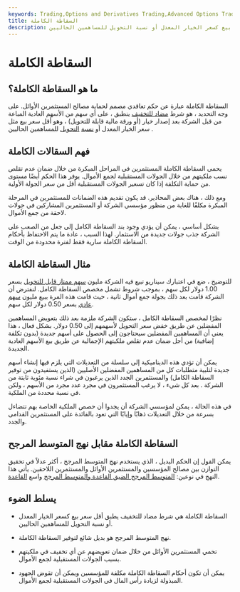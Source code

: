 ```yaml
---
keywords: Trading,Options and Derivatives Trading,Advanced Options Trading Concepts,Options and Derivatives,Advanced Concepts
title: السقاطة الكاملة
description: السقاطة الكاملة عبارة عن بند مضاد للتخفيف ، يطبق أقل سعر بيع كسعر الخيار المعدل أو نسبة التحويل للمساهمين الحاليين.
---
```


# السقاطة الكاملة
## ما هو السقاطة الكاملة؟

السقاطة الكاملة عبارة عن حكم تعاقدي مصمم لحماية مصالح المستثمرين الأوائل. على وجه التحديد ، هو شرط [مضاد للتخفيف](/anti-dilutionprovision) ينطبق ، على أي سهم من الأسهم العادية المباعة من قبل الشركة بعد إصدار خيار (أو ورقة مالية قابلة للتحويل) ، وهو أقل سعر بيع مثل سعر الخيار المعدل أو [نسبة](/conversionratio) [التحويل](/conversionratio) للمساهمين الحاليين .

## فهم السقالات الكاملة

يحمي السقاطة الكاملة المستثمرين في المراحل المبكرة من خلال ضمان عدم تقلص نسب ملكيتهم من خلال الجولات المستقبلية لجمع الأموال. يوفر هذا الحكم أيضًا مستوى من حماية التكلفة إذا كان تسعير الجولات المستقبلية أقل من سعر الجولة الأولية.

ومع ذلك ، هناك بعض المحاذير. قد يكون تقديم هذه الضمانات للمستثمرين في المرحلة المبكرة مكلفًا للغاية من منظور مؤسسي الشركة أو المستثمرين المشاركين في جولات لاحقة من جمع الأموال.

بشكل أساسي ، يمكن أن يؤدي وجود بند السقاطة الكامل إلى جعل من الصعب على الشركة جذب جولات جديدة من الاستثمار. لهذا السبب ، عادة ما يتم الاحتفاظ بأحكام السقاطة الكاملة سارية فقط لفترة محدودة من الوقت.

## مثال السقاطة الكاملة

للتوضيح ، ضع في اعتبارك سيناريو تبيع فيه الشركة مليون [سهم ممتاز قابل للتحويل](/preference-shares) بسعر 1.00 دولار لكل سهم ، بموجب شروط تشمل مخصص السقاطة الكامل. لنفترض أن الشركة قامت بعد ذلك بجولة جمع أموال ثانية ، حيث قامت هذه المرة ببيع مليون [سهم عادي](/commonstock) بسعر 0.50 دولار لكل سهم.

نظرًا لمخصص السقاطة الكامل ، ستكون الشركة ملزمة بعد ذلك بتعويض المساهمين المفضلين عن طريق خفض سعر التحويل لأسهمهم إلى 0.50 دولار. بشكل فعال ، هذا يعني أن المساهمين المفضلين سيحتاجون إلى الحصول على أسهم جديدة (بدون تكلفة إضافية) من أجل ضمان عدم تقلص ملكيتهم الإجمالية عن طريق بيع الأسهم العادية الجديدة.

يمكن أن تؤدي هذه الديناميكية إلى سلسلة من التعديلات التي يلزم فيها إنشاء أسهم جديدة لتلبية متطلبات كل من المساهمين المفضلين الأصليين (الذين يستفيدون من توفير السقاطة الكامل) والمستثمرين الجدد الذين يرغبون في شراء نسبة مئوية ثابتة من الشركة . بعد كل شيء ، لا يرغب المستثمرون في مجرد عدد مجرد من الأسهم ، ولكن في نسبة محددة من الملكية.

في هذه الحالة ، يمكن لمؤسسي الشركة أن يجدوا أن حصص الملكية الخاصة بهم تتضاءل بسرعة من خلال التعديلات ذهابًا وإيابًا التي تعود بالفائدة على المستثمرين القدامى والجدد.

## السقاطة الكاملة مقابل نهج المتوسط المرجح

يمكن القول إن الحكم البديل ، الذي يستخدم نهج المتوسط المرجح ، أكثر عدلاً في تحقيق التوازن بين مصالح المؤسسين والمستثمرين الأوائل والمستثمرين اللاحقين. يأتي هذا النهج في نوعين: [المتوسط المرجح الضيق القاعدة والمتوسط المرجح](/narrowbasedweightedaverage) واسع [القاعدة](/broadbasedweightedaverage).

## يسلط الضوء

- السقاطة الكاملة هي شرط مضاد للتخفيف يطبق أقل سعر بيع كسعر الخيار المعدل أو نسبة التحويل للمساهمين الحاليين.

- نهج المتوسط المرجح هو بديل شائع لتوفير السقاطة الكاملة.

- تحمي المستثمرين الأوائل من خلال ضمان تعويضهم عن أي تخفيف في ملكيتهم بسبب الجولات المستقبلية لجمع الأموال.

- يمكن أن تكون أحكام السقاطة الكاملة مكلفة للمؤسسين ويمكن أن تقوض الجهود المبذولة لزيادة رأس المال في الجولات المستقبلية لجمع الأموال.

